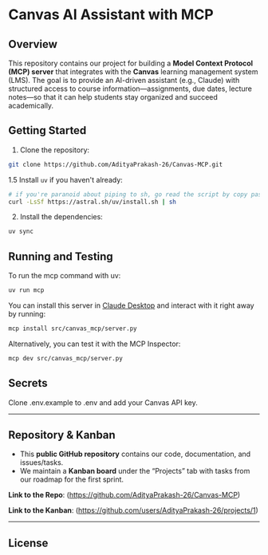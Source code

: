# Canvas AI Assistant with MCP

## Overview

This repository contains our project for building a **Model Context Protocol (MCP) server** that integrates with the **Canvas** learning management system (LMS). The goal is to provide an AI-driven assistant (e.g., Claude) with structured access to course information—assignments, due dates, lecture notes—so that it can help students stay organized and succeed academically.

## Getting Started

1. Clone the repository:

```bash
git clone https://github.com/AdityaPrakash-26/Canvas-MCP.git
```

1.5 Install `uv` if you haven't already:
```bash
# if you're paranoid about piping to sh, go read the script by copy pasting the URL
curl -LsSf https://astral.sh/uv/install.sh | sh
```

2. Install the dependencies:

```bash
uv sync
```


## Running and Testing

To run the mcp command with uv:

```bash
uv run mcp
```

You can install this server in [Claude Desktop](https://claude.ai/download) and interact with it right away by running:
```bash
mcp install src/canvas_mcp/server.py
```

Alternatively, you can test it with the MCP Inspector:
```bash
mcp dev src/canvas_mcp/server.py
```

## Secrets

Clone .env.example to .env and add your Canvas API key.



---


## Repository & Kanban

- This **public GitHub repository** contains our code, documentation, and issues/tasks.  
- We maintain a **Kanban board** under the “Projects” tab with tasks from our roadmap for the first sprint.  

**Link to the Repo**: (https://github.com/AdityaPrakash-26/Canvas-MCP)

**Link to the Kanban**: (https://github.com/users/AdityaPrakash-26/projects/1)

---

## License
